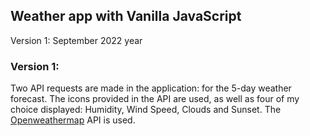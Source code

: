 ## Weather app with Vanilla JavaScript

Version 1: September 2022 year

### Version 1:

Two API requests are made in the application: for the 5-day weather forecast. 
The icons provided in the API are used, as well as four of my choice displayed: 
Humidity, Wind Speed, Clouds and Sunset.
The [Openweathermap](https://openweathermap.org/api) API is used. 